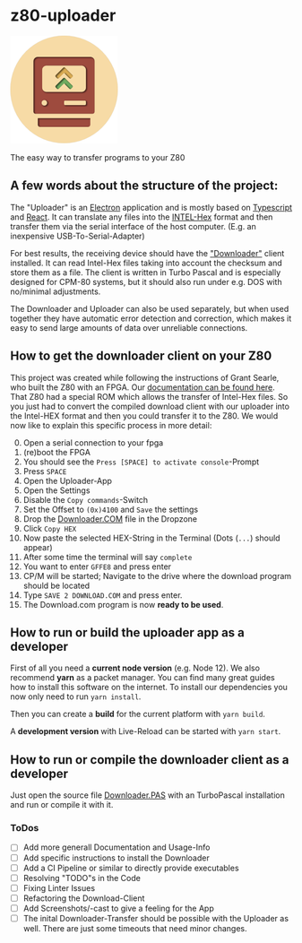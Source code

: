 # z80-uploader
![Logo](./public/logo192.png)

The easy way to transfer programs to your Z80

## A few words about the structure of the project:

The "Uploader" is an [Electron](https://www.electronjs.org) application and is mostly based on [Typescript](https://www.typescriptlang.org) and [React](http://reactjs.org). It can translate any files into the [INTEL-Hex](https://en.wikipedia.org/wiki/Intel_HEX) format and then transfer them via the serial interface of the host computer. (E.g. an inexpensive USB-To-Serial-Adapter)

For best results, the receiving device should have the ["Downloader"](Download-Client/download.pas) client installed. It can read Intel-Hex files taking into account the checksum and store them as a file. The client is written in Turbo Pascal and is especially designed for CPM-80 systems, but it should also run under e.g. DOS with no/minimal adjustments. 

The Downloader and Uploader can also be used separately, but when used together they have automatic error detection and correction, which makes it easy to send large amounts of data over unreliable connections.

## How to get the downloader client on your Z80

This project was created while following the instructions of Grant Searle, who built the Z80 with an FPGA. Our [documentation can be found here](https://github.com/sinnaj-r/z80-on-an-fpga).
That Z80 had a special ROM which allows the transfer of Intel-Hex files.
So you just had to convert the compiled download client with our uploader into the Intel-HEX format and then you could transfer it to the Z80.
We would now like to explain this specific process in more detail: 

0. Open a serial connection to your fpga 
1. (re)boot the FPGA
2. You should see the `Press [SPACE] to activate console`-Prompt
3. Press `SPACE`
4. Open the Uploader-App
5. Open the Settings
6. Disable the `Copy commands`-Switch 
7. Set the Offset to `(0x)4100` and `Save` the settings
8. Drop the [Downloader.COM](Download-Client/download.com) file in the Dropzone
9. Click `Copy HEX`
10. Now paste the selected HEX-String in the Terminal (Dots (`...`) should appear)
11. After some time the terminal will say `complete`
12. You want to enter `GFFE8` and press enter
13. CP/M will be started; Navigate to the drive where the download program should be located 
14. Type `SAVE 2 DOWNLOAD.COM` and press enter. 
15. The Download.com program is now **ready to be used**.

## How to run or build the uploader app as a developer

First of all you need a **current node version** (e.g. Node 12). We also recommend **yarn** as a packet manager.
You can find many great guides how to install this software on the internet.
To install our dependencies you now only need to run `yarn install`.

Then you can create a **build** for the current platform with `yarn build`.

A **development version** with Live-Reload can be started with `yarn start`.

## How to run or compile the downloader client as a developer

Just open the source file [Downloader.PAS](Download-Client/download.pas) with an TurboPascal installation and run or compile it with it.

### ToDos

- [ ] Add more generall Documentation and Usage-Info
- [ ] Add specific instructions to install the Downloader
- [ ] Add a CI Pipeline or similar to directly provide executables
- [ ] Resolving "TODO"s in the Code
- [ ] Fixing Linter Issues
- [ ] Refactoring the Download-Client
- [ ] Add Screenshots/-cast to give a feeling for the App
- [ ] The inital Downloader-Transfer should be possible with the Uploader as well. There are just some timeouts that need minor changes.
